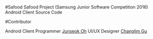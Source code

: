 #Safood
Safood Project (Samsung Junior Software Competition 2016) Android Client Source Code

#Contributor

Android Client Programmer [Junseok Oh](https://github.com/kotohana5706)
UI/UX Designer [Changlim Gu](https://github.com/Luminon)
